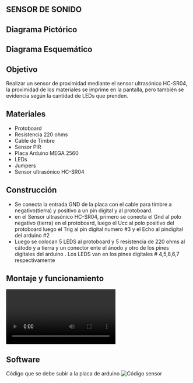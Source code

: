 ## SENSOR DE SONIDO
## Diagrama Pictórico
## Diagrama Esquemático
## Objetivo
Realizar un sensor de proximidad mediante el sensor ultrasónico HC-SR04, la proximidad de los materiales se imprime en la pantalla, pero también se evidencia según la cantidad de LEDs que prenden.
## Materiales
* Protoboard
* Resistencia 220 ohms
* Cable de Timbre
* Sensor PIR
* Placa Arduino MEGA 2560
* LEDs
* Jumpers
* Sensor ultrasónico HC-SR04
## Construcción
* Se conecta la entrada GND de la placa con el cable para timbre  a negativo(tierra) y positivo a un pin digital  y al protoboard.
*  en el Sensor ultrasónico HC-SR04, primero se conecta el Gnd al polo negativo (tierra) en el protoboard, luego el Ucc al polo positivo del protoboard luego el Trig al pin digital numero #3 y el Echo al pindigital del arduino #2
* Luego se colocan 5 LEDS al protoboard y 5 resistencia de 220 ohms  al cátodo y a tierra y un conector ente el ánodo y otro de los pines digitales del arduino . Los LEDS van en los pines digitales # 4,5,8,6,7 respectivamente 
## Montaje y funcionamiento
![](https://github.com/kksksie28o/proyecto-guiado/blob/master/images/e941e3cc-f719-43ad-8be5-4d70ca905109.mp4)
## Software
Código que se debe subir a la placa de arduino ![Código sensor](https://github.com/kksksie28o/proyecto-guiado/blob/master/documentos/echo.ino)
